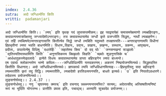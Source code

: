```yaml
---
index:  2.4.36
sutra:  अदो जग्धिर्ल्यप्ति किति
vritti:  padamanjari
---
```


	अदो जग्धिर्ल्यप्ति किति।। `ल्यप्` इति पृथक् पदं लुप्तसप्तमीकम्। इह पदद्वयापेक्षं समासमपेक्षमाणो ल्यब्बहिरङ्गः, क्त्वाप्रत्ययमात्रापेक्षस्तु जग्ध्यादेशोऽन्तरङ्गः; तत्र क्त्वावस्थायामेव जग्धौ कृते प्रजग्ध्येति सिद्धम्, नार्थो ल्यब्ग्रहणेन। एवं तर्हि ल्यब्विषयेऽप्यन्तरङ्गत्वात्ति कितीत्येव सिद्धे जग्धौ ल्यबिति यदुच्यते तज्ज्ञापयति---अन्तरङ्गाणामपि विधीनां हिप्रभृतीनां ल्यपा भवति बाधनमिति। विधाय,विहाय, प्रदाय, प्रखाय, प्रखन्य, प्रस्थाय, प्रकम्य, आपृच्छ्य, प्रदीव्य, प्रपठ्येत्येषु विधिषु `दधातेर्हिः` `जहातेश्च क्त्वि` दो दद् घोः` `जनसनखनां सञ्झलोः` `द्यतिस्यतिमास्थामित्ति किति` `अनुनासिकस्य क्विझलोः क्ङिति` `च्छवोः शूडनुनासिके च` `आर्धधातुकस्येड्वलादेः` इत्येते विधयः क्त्वावस्थायामेव प्राप्ता बहिरङ्गेन ल्यपा बाध्यन्ते।
	एष एवार्थः श्लोकान्तरेण भाष्ये कथितः----जग्धिविधिर्ल्यपि यत्तदकरणम्। अकरणं निष्प्रयोजनमित्यर्थः। सिद्धमदस्ति कितीति विधानात्। अदो जग्धिविधानमित्यर्थः। ज्ञापकार्थ ल्यपि जग्धिविधानमित्याह---हिप्रभृतीस्तु सदा बहीरङ्गो ल्यब्भरतीति कृतं तदु विद्धि। ल्यब्भरतीति, ल्यबादेशो हरतिउव्यपनयति, बाधते इत्यर्थः। `उ` इति निपातोऽवधारणे। तदेवास्य प्रयोजनमित्यर्थः।।
	लुङ्सनोर्घस्लृ।। 2.4.37 ।।  
	लुङ्सनोर्धस्तु।। ननु `सृघस्यदः क्मरच्` इति वचनाद् न्न्न्न्न्न्न्न्न्त्यन्तरमस्ति? सत्यम्; अदेरात्सीद् अत्सिषतीत्यनिष्टं रूपं मा भूदिति योगारम्भः। प्रात्तीति प्रघस इति, पचाद्यच्। अस्यापि सूत्रवदेव प्रयोजनम्।।
